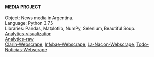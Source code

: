 #### MEDIA PROJECT
  
    
Object: News media in Argentina.    
Language: Python 3.7.6    
Libraries: Pandas, Matplotlib, NumPy, Selenium, Beautiful Soup.   
[Analytics-visualization](https://nbviewer.jupyter.org/github/Carataco/media/blob/master/media-report.ipynb)    
[Analytics-raw](https://github.com/Carataco/media/blob/master/media-report-raw.py)  
[Clarin-Webscrape](https://github.com/Carataco/media/blob/master/clarin_scraper.py), [Infobae-Webscrape](https://github.com/Carataco/media/blob/master/infobae_scraper.py), [La-Nacion-Webscrape](https://github.com/Carataco/media/blob/master/lanacion_scraper.py), [Todo-Noticias-Webscrape](https://github.com/Carataco/media/blob/master/todonoticias_scraper.py)
